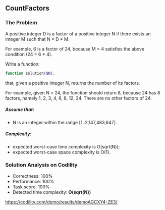 ## CountFactors

### The Problem

A positive integer D is a factor of a positive integer N if there exists an integer M such that N = D * M.

For example, 6 is a factor of 24, because M = 4 satisfies the above condition (24 = 6 * 4).

Write a function:
```php
function solution($N);
```
that, given a positive integer N, returns the number of its factors.

For example, given N = 24, the function should return 8, because 24 has 8 factors, namely 1, 2, 3, 4, 6, 8, 12, 24. There are no other factors of 24.

##### Assume that:
* N is an integer within the range [1..2,147,483,647].

##### Complexity:
* expected worst-case time complexity is O(sqrt(N));
* expected worst-case space complexity is O(1).

### Solution Analysis on Codility
* Correctness: 100%
* Performance: 100%
* Task score: 100%
* Detected time complexity: __O(sqrt(N))__

https://codility.com/demo/results/demoAGCXY4-ZE3/
